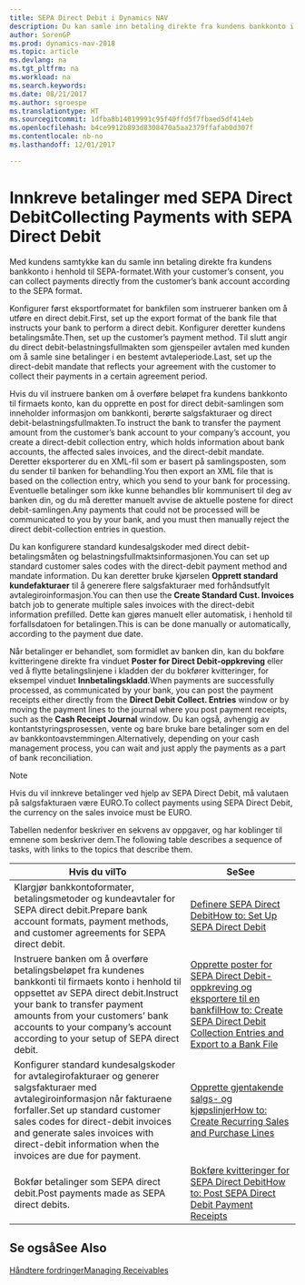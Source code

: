 ```yaml
---
title: SEPA Direct Debit i Dynamics NAV
description: Du kan samle inn betaling direkte fra kundens bankkonto i henhold til SEPA-formatet.
author: SorenGP
ms.prod: dynamics-nav-2018
ms.topic: article
ms.devlang: na
ms.tgt_pltfrm: na
ms.workload: na
ms.search.keywords: 
ms.date: 08/21/2017
ms.author: sgroespe
ms.translationtype: HT
ms.sourcegitcommit: 1dfba8b14019991c95f40ffd5f7fbaed5df414eb
ms.openlocfilehash: b4ce9912b893d8308470a5aa2379ffafab0d307f
ms.contentlocale: nb-no
ms.lasthandoff: 12/01/2017

---
```

# <a name="collecting-payments-with-sepa-direct-debit"></a><span data-ttu-id="ea2ed-103">Innkreve betalinger med SEPA Direct Debit</span><span class="sxs-lookup"><span data-stu-id="ea2ed-103">Collecting Payments with SEPA Direct Debit</span></span>
<span data-ttu-id="ea2ed-104">Med kundens samtykke kan du samle inn betaling direkte fra kundens bankkonto i henhold til SEPA-formatet.</span><span class="sxs-lookup"><span data-stu-id="ea2ed-104">With your customer’s consent, you can collect payments directly from the customer’s bank account according to the SEPA format.</span></span>  

 <span data-ttu-id="ea2ed-105">Konfigurer først eksportformatet for bankfilen som instruerer banken om å utføre en direct debit.</span><span class="sxs-lookup"><span data-stu-id="ea2ed-105">First, set up the export format of the bank file that instructs your bank to perform a direct debit.</span></span> <span data-ttu-id="ea2ed-106">Konfigurer deretter kundens betalingsmåte.</span><span class="sxs-lookup"><span data-stu-id="ea2ed-106">Then, set up the customer’s payment method.</span></span> <span data-ttu-id="ea2ed-107">Til slutt angir du direct debit-belastningsfullmakten som gjenspeiler avtalen med kunden om å samle sine betalinger i en bestemt avtaleperiode.</span><span class="sxs-lookup"><span data-stu-id="ea2ed-107">Last, set up the direct-debit mandate that reflects your agreement with the customer to collect their payments in a certain agreement period.</span></span>  

 <span data-ttu-id="ea2ed-108">Hvis du vil instruere banken om å overføre beløpet fra kundens bankkonto til firmaets konto, kan du opprette en post for direct debit-samlingen som inneholder informasjon om bankkonti, berørte salgsfakturaer og direct debit-belastningsfullmakten.</span><span class="sxs-lookup"><span data-stu-id="ea2ed-108">To instruct the bank to transfer the payment amount from the customer’s bank account to your company’s account, you create a direct-debit collection entry, which holds information about bank accounts, the affected sales invoices, and the direct-debit mandate.</span></span> <span data-ttu-id="ea2ed-109">Deretter eksporterer du en XML-fil som er basert på samlingsposten, som du sender til banken for behandling.</span><span class="sxs-lookup"><span data-stu-id="ea2ed-109">You then export an XML file that is based on the collection entry, which you send to your bank for processing.</span></span> <span data-ttu-id="ea2ed-110">Eventuelle betalinger som ikke kunne behandles blir kommunisert til deg av banken din, og du må deretter manuelt avvise de aktuelle postene for direct debit-samlingen.</span><span class="sxs-lookup"><span data-stu-id="ea2ed-110">Any payments that could not be processed will be communicated to you by your bank, and you must then manually reject the direct debit-collection entries in question.</span></span>  

 <span data-ttu-id="ea2ed-111">Du kan konfigurere standard kundesalgskoder med direct debit-betalingsmåten og belastningsfullmaktsinformasjonen.</span><span class="sxs-lookup"><span data-stu-id="ea2ed-111">You can set up standard customer sales codes with the direct-debit payment method and mandate information.</span></span> <span data-ttu-id="ea2ed-112">Du kan deretter bruke kjørselen **Opprett standard kundefakturaer** til å generere flere salgsfakturaer med forhåndsutfylt avtalegiroinformasjon.</span><span class="sxs-lookup"><span data-stu-id="ea2ed-112">You can then use the **Create Standard Cust. Invoices** batch job to generate multiple sales invoices with the direct-debit information prefilled.</span></span> <span data-ttu-id="ea2ed-113">Dette kan gjøres manuelt eller automatisk, i henhold til forfallsdatoen for betalingen.</span><span class="sxs-lookup"><span data-stu-id="ea2ed-113">This is can be done manually or automatically, according to the payment due date.</span></span>  

 <span data-ttu-id="ea2ed-114">Når betalinger er behandlet, som formidlet av banken din, kan du bokføre kvitteringene direkte fra vinduet **Poster for Direct Debit-oppkreving** eller ved å flytte betalingslinjene i kladden der du bokfører kvitteringer, for eksempel vinduet **Innbetalingskladd**.</span><span class="sxs-lookup"><span data-stu-id="ea2ed-114">When payments are successfully processed, as communicated by your bank, you can post the payment receipts either directly from the **Direct Debit Collect. Entries** window or by moving the payment lines to the journal where you post payment receipts, such as the **Cash Receipt Journal** window.</span></span> <span data-ttu-id="ea2ed-115">Du kan også, avhengig av kontantstyringsprosessen, vente og bare bruke bare betalinger som en del av bankkontoavstemmingen.</span><span class="sxs-lookup"><span data-stu-id="ea2ed-115">Alternatively, depending on your cash management process, you can wait and just apply the payments as a part of bank reconciliation.</span></span>  

> [!NOTE]  
>  <span data-ttu-id="ea2ed-116">Hvis du vil innkreve betalinger ved hjelp av SEPA Direct Debit, må valutaen på salgsfakturaen være EURO.</span><span class="sxs-lookup"><span data-stu-id="ea2ed-116">To collect payments using SEPA Direct Debit, the currency on the sales invoice must be EURO.</span></span>  

 <span data-ttu-id="ea2ed-117">Tabellen nedenfor beskriver en sekvens av oppgaver, og har koblinger til emnene som beskriver dem.</span><span class="sxs-lookup"><span data-stu-id="ea2ed-117">The following table describes a sequence of tasks, with links to the topics that describe them.</span></span>   

|<span data-ttu-id="ea2ed-118">**Hvis du vil**</span><span class="sxs-lookup"><span data-stu-id="ea2ed-118">**To**</span></span>|<span data-ttu-id="ea2ed-119">**Se**</span><span class="sxs-lookup"><span data-stu-id="ea2ed-119">**See**</span></span>|  
|------------|-------------|  
|<span data-ttu-id="ea2ed-120">Klargjør bankkontoformater, betalingsmetoder og kundeavtaler for SEPA direct debit.</span><span class="sxs-lookup"><span data-stu-id="ea2ed-120">Prepare bank account formats, payment methods, and customer agreements for SEPA direct debit.</span></span>|[<span data-ttu-id="ea2ed-121">Definere SEPA Direct Debit</span><span class="sxs-lookup"><span data-stu-id="ea2ed-121">How to: Set Up SEPA Direct Debit</span></span>](finance-how-to-set-up-sepa-direct-debit.md)|  
|<span data-ttu-id="ea2ed-122">Instruere banken om å overføre betalingsbeløpet fra kundenes bankkonti til firmaets konto i henhold til oppsettet av SEPA direct debit.</span><span class="sxs-lookup"><span data-stu-id="ea2ed-122">Instruct your bank to transfer payment amounts from your customers’ bank accounts to your company’s account according to your setup of SEPA direct debit.</span></span>|[<span data-ttu-id="ea2ed-123">Opprette poster for SEPA Direct Debit-oppkreving og eksportere til en bankfil</span><span class="sxs-lookup"><span data-stu-id="ea2ed-123">How to: Create SEPA Direct Debit Collection Entries and Export to a Bank File</span></span>](finance-how-create-sepa-direct-debit-collection-entries-export-bank-file.md)|  
|<span data-ttu-id="ea2ed-124">Konfigurer standard kundesalgskoder for avtalegirofakturaer og generer salgsfakturaer med avtalegiroinformasjon når fakturaene forfaller.</span><span class="sxs-lookup"><span data-stu-id="ea2ed-124">Set up standard customer sales codes for direct-debit invoices and generate sales invoices with direct-debit information when the invoices are due for payment.</span></span>|[<span data-ttu-id="ea2ed-125">Opprette gjentakende salgs- og kjøpslinjer</span><span class="sxs-lookup"><span data-stu-id="ea2ed-125">How to: Create Recurring Sales and Purchase Lines</span></span>](sales-how-work-standard-lines.md)|  
|<span data-ttu-id="ea2ed-126">Bokfør betalinger som SEPA direct debit.</span><span class="sxs-lookup"><span data-stu-id="ea2ed-126">Post payments made as SEPA direct debits.</span></span>|[<span data-ttu-id="ea2ed-127">Bokføre kvitteringer for SEPA Direct Debit</span><span class="sxs-lookup"><span data-stu-id="ea2ed-127">How to: Post SEPA Direct Debit Payment Receipts</span></span>](finance-how-to-post-sepa-direct-debit-payment-receipts.md)|  

## <a name="see-also"></a><span data-ttu-id="ea2ed-128">Se også</span><span class="sxs-lookup"><span data-stu-id="ea2ed-128">See Also</span></span>  
[<span data-ttu-id="ea2ed-129">Håndtere fordringer</span><span class="sxs-lookup"><span data-stu-id="ea2ed-129">Managing Receivables</span></span>](receivables-manage-receivables.md)

